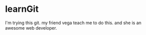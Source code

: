 # learnGit
I'm trying this git. my friend vega teach me to do this. and she is an awesome web developer.

